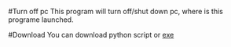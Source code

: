 #Turn off pc
This program will turn off/shut down pc, where is this programe launched.

#Download
You can download python script or [exe](http://bezpecne.jednoduse.cz/projekty)
